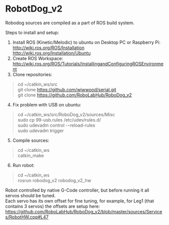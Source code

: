# RobotDog_v2

Robodog sources are compiled as a part of ROS build system.

Steps to install and setup:<br/>
1) Install ROS (Kinetic/Melodic) to ubuntu on Desktop PC or Raspberry Pi:<br/>
  http://wiki.ros.org/ROS/Installation<br/>
  http://wiki.ros.org/Installation/Ubuntu<br/>
2) Create ROS Workspace:<br/>
  http://wiki.ros.org/ROS/Tutorials/InstallingandConfiguringROSEnvironment<br/>
3) Clone repositories:<br/>
  > cd ~/catkin_ws/src<br/>
  > git clone https://github.com/wjwwood/serial.git<br/>
  > git clone https://github.com/RoboLabHub/RoboDog_v2<br/>
4) Fix problem with USB on ubuntu:<br/>
  > cd ~/catkin_ws/src/RoboDog_v2/sources/Misc<br/>
  > sudo cp 99-usb.rules /etc/udev/rules.d/<br/>
  > sudo udevadm control --reload-rules<br/>
  > sudo udevadm trigger<br/>
5) Compile sources:<br/>
  > cd ~/catkin_ws<br/>
  > catkin_make<br/>
6) Run robot:<br/>
  > cd ~/catkin_ws<br/>
  > rosrun robodog_v2 robodog_v2_hw<br/>

Robot controlled by native G-Code controller, but before running it all servos should be tuned.<br/>
Each servo has its own offset for fine tuning, for example, for Leg1 (that contains 3 servos) the offsets are setup here:<br/>
https://github.com/RoboLabHub/RoboDog_v2/blob/master/sources/Services/RobotHW.cpp#L47
